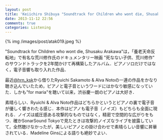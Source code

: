```yaml
---
layout: post
title: 'Keiichiro Shibuya "Soundtrack for Children who wont die, Shusaku Arakawa"'
date: 2013-11-12 22:56
comments: true
categories: Listening
---
```


{% img /images/post/atak019.jpeg %}

"Soundtrack for Children who wont die, Shusaku Arakawa"は，「養老天命反転地」で有名な荒川修作氏のドキュメンタリー映画 "死なない子供、荒川修作" のサウンドトラックを2年間かけて再構築したアルバム．ピアノソロだけではなく，電子音響も取り入れた作品．

最近[@hrn_ksk](https://twitter.com/hrn_ksk)から借りたRyuichi Sakamoto & Alva Notoの一連の作品をかなり聴き込んでいたため，ピアノと電子音というワードにはかなり敏感になっていた．しかも"for maria"を聴いて以来，渋谷慶一朗のピアノは大好き．

素晴らしい．Ryuichi & Alva Noto作品はどちらかというとピアノの裏で電子音が優しく響きわたる感じ．本作はピアノも電子音（ノイズ）もどちらも全面に現れる．ノイズは威圧感ある攻撃的なものではなく，精密で空間的な広がりをもつ．確かSonarSound Tokyoで見たときは攻撃的ノイズなライブを披露していて，全然聴けなかったが，美しいピアノとの掛け合わせで素晴らしい音響に昇華されている．Madeline Ginsによる語りも絶妙でよい．




